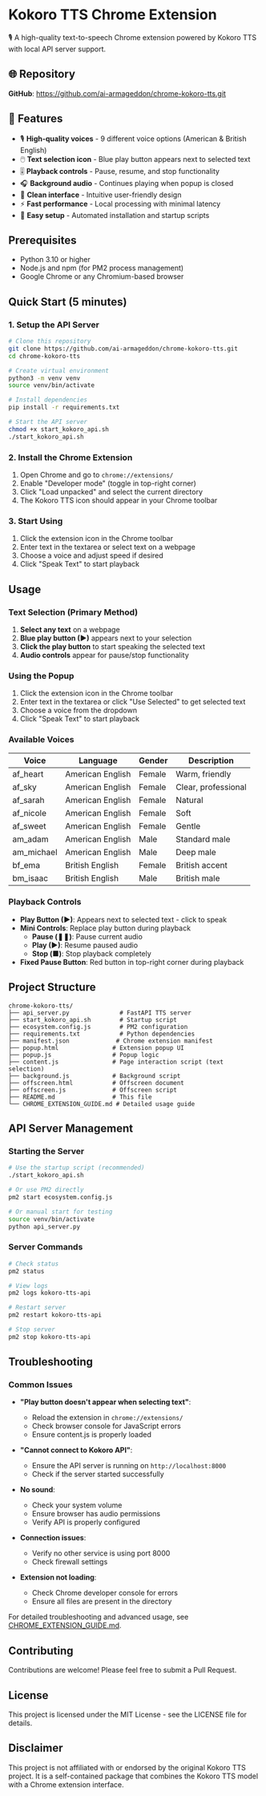 # Kokoro TTS Chrome Extension

🎙️ A high-quality text-to-speech Chrome extension powered by Kokoro TTS with local API server support.

## 🌐 Repository

**GitHub**: https://github.com/ai-armageddon/chrome-kokoro-tts.git

## 🎯 Features

- 🎙️ **High-quality voices** - 9 different voice options (American & British English)
- 🖱️ **Text selection icon** - Blue play button appears next to selected text
- 🎚️ **Playback controls** - Pause, resume, and stop functionality
- 🎧 **Background audio** - Continues playing when popup is closed
- 🎨 **Clean interface** - Intuitive user-friendly design
- ⚡ **Fast performance** - Local processing with minimal latency
- 🔧 **Easy setup** - Automated installation and startup scripts

## Prerequisites

- Python 3.10 or higher
- Node.js and npm (for PM2 process management)
- Google Chrome or any Chromium-based browser

## Quick Start (5 minutes)

### 1. Setup the API Server

```bash
# Clone this repository
git clone https://github.com/ai-armageddon/chrome-kokoro-tts.git
cd chrome-kokoro-tts

# Create virtual environment
python3 -m venv venv
source venv/bin/activate

# Install dependencies
pip install -r requirements.txt

# Start the API server
chmod +x start_kokoro_api.sh
./start_kokoro_api.sh
```

### 2. Install the Chrome Extension

1. Open Chrome and go to `chrome://extensions/`
2. Enable "Developer mode" (toggle in top-right corner)
3. Click "Load unpacked" and select the current directory
4. The Kokoro TTS icon should appear in your Chrome toolbar

### 3. Start Using

1. Click the extension icon in the Chrome toolbar
2. Enter text in the textarea or select text on a webpage
3. Choose a voice and adjust speed if desired
4. Click "Speak Text" to start playback

## Usage

### Text Selection (Primary Method)

1. **Select any text** on a webpage
2. **Blue play button (▶)** appears next to your selection
3. **Click the play button** to start speaking the selected text
4. **Audio controls** appear for pause/stop functionality

### Using the Popup

1. Click the extension icon in the Chrome toolbar
2. Enter text in the textarea or click "Use Selected" to get selected text
3. Choose a voice from the dropdown
4. Click "Speak Text" to start playback

### Available Voices

| Voice | Language | Gender | Description |
|-------|----------|--------|-------------|
| af_heart | American English | Female | Warm, friendly |
| af_sky | American English | Female | Clear, professional |
| af_sarah | American English | Female | Natural |
| af_nicole | American English | Female | Soft |
| af_sweet | American English | Female | Gentle |
| am_adam | American English | Male | Standard male |
| am_michael | American English | Male | Deep male |
| bf_ema | British English | Female | British accent |
| bm_isaac | British English | Male | British male |

### Playback Controls

- **Play Button (▶)**: Appears next to selected text - click to speak
- **Mini Controls**: Replace play button during playback
  - **Pause (❚❚)**: Pause current audio
  - **Play (▶)**: Resume paused audio  
  - **Stop (■)**: Stop playback completely
- **Fixed Pause Button**: Red button in top-right corner during playback

## Project Structure

```
chrome-kokoro-tts/
├── api_server.py              # FastAPI TTS server
├── start_kokoro_api.sh        # Startup script
├── ecosystem.config.js        # PM2 configuration
├── requirements.txt           # Python dependencies
├── manifest.json             # Chrome extension manifest
├── popup.html               # Extension popup UI
├── popup.js                 # Popup logic
├── content.js               # Page interaction script (text selection)
├── background.js            # Background script
├── offscreen.html           # Offscreen document
├── offscreen.js             # Offscreen script
├── README.md                # This file
└── CHROME_EXTENSION_GUIDE.md # Detailed usage guide
```

## API Server Management

### Starting the Server

```bash
# Use the startup script (recommended)
./start_kokoro_api.sh

# Or use PM2 directly
pm2 start ecosystem.config.js

# Or manual start for testing
source venv/bin/activate
python api_server.py
```

### Server Commands

```bash
# Check status
pm2 status

# View logs
pm2 logs kokoro-tts-api

# Restart server
pm2 restart kokoro-tts-api

# Stop server
pm2 stop kokoro-tts-api
```

## Troubleshooting

### Common Issues

- **"Play button doesn't appear when selecting text"**: 
  - Reload the extension in `chrome://extensions/`
  - Check browser console for JavaScript errors
  - Ensure content.js is properly loaded

- **"Cannot connect to Kokoro API"**: 
  - Ensure the API server is running on `http://localhost:8000`
  - Check if the server started successfully

- **No sound**: 
  - Check your system volume
  - Ensure browser has audio permissions
  - Verify API is properly configured

- **Connection issues**: 
  - Verify no other service is using port 8000
  - Check firewall settings

- **Extension not loading**: 
  - Check Chrome developer console for errors
  - Ensure all files are present in the directory

For detailed troubleshooting and advanced usage, see [CHROME_EXTENSION_GUIDE.md](CHROME_EXTENSION_GUIDE.md).

## Contributing

Contributions are welcome! Please feel free to submit a Pull Request.

## License

This project is licensed under the MIT License - see the LICENSE file for details.

## Disclaimer

This project is not affiliated with or endorsed by the original Kokoro TTS project. It is a self-contained package that combines the Kokoro TTS model with a Chrome extension interface.
